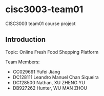 # cisc3003-team01
CISC3003 team01 course project

## Introduction

Topic:
Online Fresh Food Shopping Platform

Team Members:
+ CC029691 Yufei Jiang
+ DC128111 Leandro Manuel Chan Siqueira
+ DC128500 Nathan, XU ZHENG YU
+ DB927262 Hunter, WU MAN ZHOU



